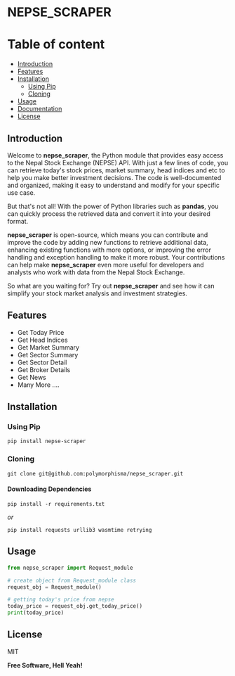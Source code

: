 # NEPSE_SCRAPER

# Table of content
- [Introduction](#introduction)
- [Features](#features)
- [Installation](#installation)
  - [Using Pip](#using-pip)
  - [Cloning](#cloning)
- [Usage](#usage)
- [Documentation](#nepse_scraper/doc.md)
- [License](#license)

## Introduction
Welcome to **nepse_scraper**, the Python module that provides easy access to the Nepal Stock Exchange (NEPSE) API. With just a few lines of code, you can retrieve today's stock prices, market summary, head indices and etc to help you make better investment decisions. The code is well-documented and organized, making it easy to understand and modify for your specific use case.

But that's not all! With the power of Python libraries such as **pandas**, you can quickly process the retrieved data and convert it into your desired format.

**nepse_scraper** is open-source, which means you can contribute and improve the code by adding new functions to retrieve additional data, enhancing existing functions with more options, or improving the error handling and exception handling to make it more robust. Your contributions can help make **nepse_scraper** even more useful for developers and analysts who work with data from the Nepal Stock Exchange.

So what are you waiting for? Try out **nepse_scraper** and see how it can simplify your stock market analysis and investment strategies.


## Features
- Get Today Price
- Get Head Indices
- Get Market Summary
- Get Sector Summary
- Get Sector Detail
- Get Broker Details
- Get News
- Many More ....
<!-- - Get Top Gainer
- Get Top Loser
- Get Top Trade
- Get Top Transaction
- Get Top Turnover
- Get Today Market Summary
- Get Security Detail
- Get Marketcap
- Get Trading Average -->


## Installation

### Using Pip
```
pip install nepse-scraper
```
### Cloning 

```
git clone git@github.com:polymorphisma/nepse_scraper.git
```
#### Downloading Dependencies
```
pip install -r requirements.txt
```

_or_ 


```
pip install requests urllib3 wasmtime retrying
```

## Usage
```py
from nepse_scraper import Request_module

# create object from Request_module class
request_obj = Request_module()

# getting today's price from nepse
today_price = request_obj.get_today_price()
print(today_price)
```


## License

MIT

**Free Software, Hell Yeah!**
